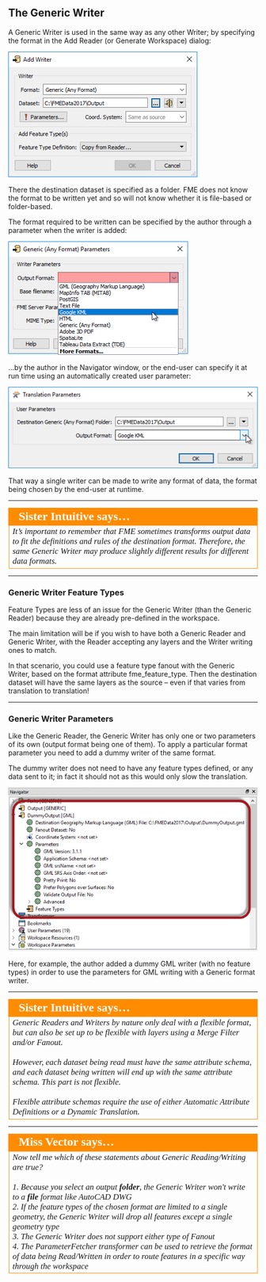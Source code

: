 ## The Generic Writer ##

A Generic Writer is used in the same way as any other Writer; by specifying the format in the Add Reader (or Generate Workspace) dialog:

![](./Images/4.031.SettingGenericWriter.png)

There the destination dataset is specified as a folder. FME does not know the format to be written yet and so will not know whether it is file-based or folder-based. 

The format required to be written can be specified by the author through a parameter when the writer is added:

![](./Images/4.032.GenericWriterSetFormat.png)

...by the author in the Navigator window, or the end-user can specify it at run time using an automatically created user parameter:

![](./Images/4.033.GenericWriterUserParameter.png)

That way a single writer can be made to write any format of data, the format being chosen by the end-user at runtime.

---

<table style="border-spacing: 0px">
<tr>
<td style="vertical-align:middle;background-color:darkorange;border: 2px solid darkorange">
<i class="fa fa-quote-left fa-lg fa-pull-left fa-fw" style="color:white;padding-right: 12px;vertical-align:text-top"></i>
<span style="color:white;font-size:x-large;font-weight: bold;font-family:serif">Sister Intuitive says…</span>
</td>
</tr>

<tr>
<td style="border: 1px solid darkorange">
<span style="font-family:serif; font-style:italic; font-size:larger">
It’s important to remember that FME sometimes transforms output data to fit the definitions and rules of the destination format. Therefore, the same Generic Writer may produce slightly different results for different data formats.
</span>
</td>
</tr>
</table>

---

### Generic Writer Feature Types ###

Feature Types are less of an issue for the Generic Writer (than the Generic Reader) because they are already pre-defined in the workspace. 

The main limitation will be if you wish to have both a Generic Reader and Generic Writer, with the Reader accepting any layers and the Writer writing ones to match.

In that scenario, you could use a feature type fanout with the Generic Writer, based on the format attribute fme_feature_type. Then the destination dataset will have the same layers as the source – even if that varies from translation to translation!

---

### Generic Writer Parameters ###

Like the Generic Reader, the Generic Writer has only one or two parameters of its own (output format being one of them). To apply a particular format parameter you need to add a dummy writer of the same format.

The dummy writer does not need to have any feature types defined, or any data sent to it; in fact it should not as this would only slow the translation.

![](./Images/4.034.GenericWriterDummyWriter.png)

Here, for example, the author added a dummy GML writer (with no feature types) in order to use the parameters for GML writing with a Generic format writer.

---

<table style="border-spacing: 0px">
<tr>
<td style="vertical-align:middle;background-color:darkorange;border: 2px solid darkorange">
<i class="fa fa-quote-left fa-lg fa-pull-left fa-fw" style="color:white;padding-right: 12px;vertical-align:text-top"></i>
<span style="color:white;font-size:x-large;font-weight: bold;font-family:serif">Sister Intuitive says…</span>
</td>
</tr>

<tr>
<td style="border: 1px solid darkorange">
<span style="font-family:serif; font-style:italic; font-size:larger">
Generic Readers and Writers by nature only deal with a flexible format, but can also be set up to be flexible with layers using a Merge Filter and/or Fanout.
<br><br>However, each dataset being read must have the same attribute schema, and each dataset being written will end up with the same attribute schema. This part is not flexible.
<br><br>Flexible attribute schemas require the use of either Automatic Attribute Definitions or a Dynamic Translation.
</span>
</td>
</tr>
</table>

---

<table style="border-spacing: 0px">
<tr>
<td style="vertical-align:middle;background-color:darkorange;border: 2px solid darkorange">
<i class="fa fa-quote-left fa-lg fa-pull-left fa-fw" style="color:white;padding-right: 12px;vertical-align:text-top"></i>
<span style="color:white;font-size:x-large;font-weight: bold;font-family:serif">Miss Vector says…</span>
</td>
</tr>

<tr>
<td style="border: 1px solid darkorange">
<span style="font-family:serif; font-style:italic; font-size:larger">
Now tell me which of these statements about Generic Reading/Writing are true?
<br><br>1. Because you select an output <strong>folder</strong>, the Generic Writer won't write to a <strong>file</strong> format like AutoCAD DWG
<br>2. If the feature types of the chosen format are limited to a single geometry, the Generic Writer will drop all features except a single geometry type 
<br>3. The Generic Writer does not support either type of Fanout
<br>4. The ParameterFetcher transformer can be used to retrieve the format of data being Read/Written in order to route features in a specific way through the workspace
</span>
</td>
</tr>
</table>